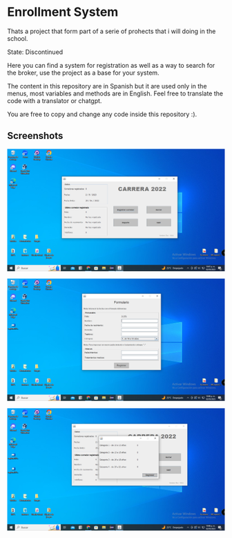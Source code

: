 
# Enrollment System

Thats a project that form part of a serie of prohects that i will doing in the school.

State: Discontinued

Here you can find a system for registration as well as a way to search for the broker, use the project as a base for your system.

The content in this repository are in Spanish but it are used only in the menus, most variables and methods are in English. Feel free to translate the code with a translator or chatgpt.

You are free to copy and change any code inside this repository :).


## Screenshots

![App Screenshot](https://raw.githubusercontent.com/NestorNey/enrollmentsystem_java/main/screenshots/captura1.PNG)

![App Screenshot](https://raw.githubusercontent.com/NestorNey/enrollmentsystem_java/main/screenshots/captura2.PNG)

![App Screenshot](https://raw.githubusercontent.com/NestorNey/enrollmentsystem_java/main/screenshots/captura3.PNG)
